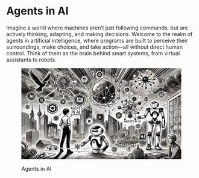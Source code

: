 # Agents in AI

Imagine a world where machines aren’t just following commands, but are actively thinking, adapting, and making decisions. Welcome to the realm of agents in artificial intelligence, where programs are built to perceive their surroundings, make choices, and take action—all without direct human control. Think of them as the brain behind smart systems, from virtual assistants to robots.

<div align="left"><figure><img src="../../.gitbook/assets/image (27).png" alt="" width="563"><figcaption><p>Agents in AI</p></figcaption></figure></div>

